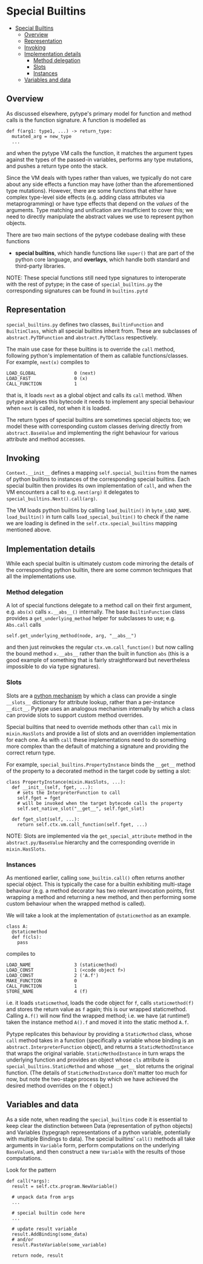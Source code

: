 # Special Builtins

<!--*
freshness: { owner: 'mdemello' reviewed: '2021-11-29' }
*-->

<!--ts-->
   * [Special Builtins](#special-builtins)
      * [Overview](#overview)
      * [Representation](#representation)
      * [Invoking](#invoking)
      * [Implementation details](#implementation-details)
         * [Method delegation](#method-delegation)
         * [Slots](#slots)
         * [Instances](#instances)
      * [Variables and data](#variables-and-data)

<!-- Added by: rechen, at: 2022-02-03T17:05-08:00 -->

<!--te-->

## Overview

As discussed elsewhere, pytype's primary model for function and method calls is
the function signature. A function is modelled as

```
def f(arg1: type1, ...) -> return_type:
  mutated_arg = new_type
  ...
```

and when the pytype VM calls the function, it matches the argument types against
the types of the passed-in variables, performs any type mutations, and pushes a
return type onto the stack.

Since the VM deals with types rather than values, we typically do not care
about any side effects a function may have (other than the aforementioned type
mutations). However, there are some functions that either have complex
type-level side effects (e.g. adding class attributes via metaprogramming) or
have type effects that depend on the *values* of the arguments. Type matching
and unification are insufficient to cover this; we need to directly manipulate
the abstract values we use to represent python objects.

There are two main sections of the pytype codebase dealing with these functions
- **special builtins**, which handle functions like `super()` that are part of
the python core language, and **overlays**, which handle both standard and
third-party libraries.

NOTE: These special functions still need type signatures to interoperate with
the rest of pytype; in the case of `special_builtins.py` the corresponding
signatures can be found in `builtins.pytd`

## Representation

`special_builtins.py` defines two classes, `BuiltinFunction` and `BuiltinClass`,
which all special builtins inherit from. These are subclasses of
`abstract.PyTDFunction` and `abstract.PyTDClass` respectively.

The main use case for these builtins is to override the `call` method, following
python's implementation of them as callable functions/classes. For example,
`next(x)` compiles to

```
LOAD_GLOBAL              0 (next)
LOAD_FAST                0 (x)
CALL_FUNCTION            1
```

that is, it loads `next` as a global object and calls its `call` method. When
pytype analyses this bytecode it needs to implement any special behaviour when
`next` is called, not when it is loaded.

The return types of special builtins are sometimes special objects too; we model
these with corresponding custom classes deriving directly from
`abstract.BaseValue` and implementing the right behaviour for various attribute
and method accesses.

## Invoking

`Context.__init__` defines a mapping `self.special_builtins` from the names of
python builtins to instances of the corresponding special builtins. Each special
builtin then provides its own implementation of `call`, and when the VM
encounters a call to e.g. `next(arg)` it delegates to
`special_builtins.Next().call(arg)`.

The VM loads python builtins by calling `load_builtin()` in `byte_LOAD_NAME`.
`load_builtin()` in turn calls `load_special_builtin()` to check if the name we
are loading is defined in the `self.ctx.special_builtins` mapping mentioned
above.

## Implementation details

While each special builtin is ultimately custom code mirroring the details of
the corresponding python builtin, there are some common techniques that all the
implementations use.

### Method delegation

A lot of special functions delegate to a method call on their first argument,
e.g. `abs(x)` calls `x.__abs__()` internally. The base `BuiltinFunction` class
provides a `get_underlying_method` helper for subclasses to use; e.g. `Abs.call`
calls

```
self.get_underlying_method(node, arg, "__abs__")
```

and then just reinvokes the regular `ctx.vm.call_function()` but now calling the
bound method `x.__abs__` rather than the built in function `abs` (this is a good
example of something that is fairly straightforward but nevertheless impossible
to do via type signatures).

### Slots

Slots are a [python
mechanism](https://docs.python.org/3/reference/datamodel.html#slots) by which a
class can provide a single `__slots__` dictionary for attribute lookup, rather
than a per-instance `__dict__`. Pytype uses an analogous mechanism internally by
which a class can provide slots to support custom method overrides.

Special builtins that need to override methods other than `call` mix in
`mixin.HasSlots` and provide a list of slots and an overridden implementation
for each one. As with `call` these implementations need to do something more
complex than the default of matching a signature and providing the correct
return type.

For example, `special_builtins.PropertyInstance` binds the `__get__` method of
the property to a decorated method in the target code by setting a slot:

```
class PropertyInstance(mixin.HasSlots, ...):
  def __init__(self, fget, ...):
    # sets the InterpreterFunction to call
    self.fget = fget
    # will be invoked when the target bytecode calls the property
    self.set_native_slot("__get__", self.fget_slot)

  def fget_slot(self, ...):
    return self.ctx.vm.call_function(self.fget, ...)
```

NOTE: Slots are implemented via the `get_special_attribute` method in the
`abstract.py/BaseValue` hierarchy and the corresponding override in
`mixin.HasSlots`.

### Instances

As mentioned earlier, calling `some_builtin.call()` often returns another
special object. This is typically the case for a builtin exhibiting multi-stage
behaviour (e.g. a method decorator has two relevant invocation points, first
wrapping a method and returning a new method, and then performing some custom
behaviour when the wrapped method is called).

We will take a look at the implementation of `@staticmethod` as an example.

```
class A:
  @staticmethod
  def f(cls):
    pass
```

compiles to

```
LOAD_NAME                3 (staticmethod)
LOAD_CONST               1 (<code object f>)
LOAD_CONST               2 ('A.f')
MAKE_FUNCTION            0
CALL_FUNCTION            1
STORE_NAME               4 (f)
```

i.e. it loads `staticmethod`, loads the code object for `f`, calls
`staticmethod(f)` and stores the return value as `f` again; this is our wrapped
staticmethod. Calling `A.f()` will now find the wrapped method; i.e. we have (at
runtime!) taken the instance method `A().f` and moved it into the static method
`A.f`.

Pytype replicates this behaviour by providing a `StaticMethod` class, whose
`call` method takes in a function (specifically a variable whose binding is an
`abstract.InterpreterFunction` object), and returns a `StaticMethodInstance`
that wraps the original variable. `StaticMethodInstance` in turn wraps the
underlying function and provides an object whose `cls` attribute is
`special_builtins.StaticMethod` and whose `__get__` slot returns the original
function. (The details of `StaticMethodInstance` don't matter too much for now,
but note the two-stage process by which we have achieved the desired method
overrides on the `f` object.)

## Variables and data

As a side note, when reading the `special_builtins` code it is essential to keep
clear the distinction between Data (representation of python objects) and
Variables (typegraph representations of a python variable, potentially with
multiple Bindings to data). The special builtins' `call()` methods all take
arguments in `Variable` form, perform computations on the underlying
`BaseValue`s, and then construct a new `Variable` with the results of those
computations.

Look for the pattern

```
def call(*args):
  result = self.ctx.program.NewVariable()

  # unpack data from args
  ...

  # special builtin code here
  ...

  # update result variable
  result.AddBinding(some_data)
  # and/or
  result.PasteVariable(some_variable)

  return node, result
```

